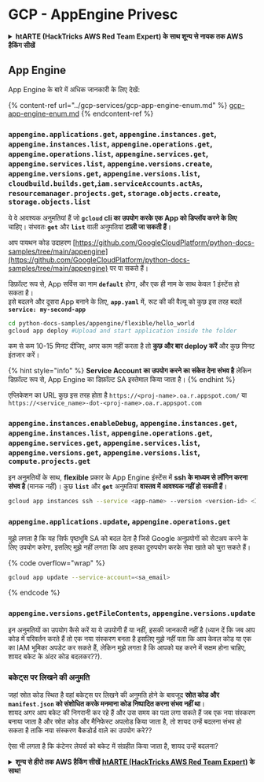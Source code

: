 # GCP - AppEngine Privesc

<details>

<summary><strong>htARTE (HackTricks AWS Red Team Expert) के साथ शून्य से नायक तक AWS हैकिंग सीखें</strong></summary>

HackTricks का समर्थन करने के अन्य तरीके:

* यदि आप चाहते हैं कि आपकी **कंपनी का विज्ञापन HackTricks में दिखाई दे** या **HackTricks को PDF में डाउनलोड करें**, तो [**सब्सक्रिप्शन प्लान्स**](https://github.com/sponsors/carlospolop) देखें!
* [**आधिकारिक PEASS & HackTricks स्वैग प्राप्त करें**](https://peass.creator-spring.com)
* [**The PEASS Family**](https://opensea.io/collection/the-peass-family) की खोज करें, हमारा विशेष [**NFTs**](https://opensea.io/collection/the-peass-family) संग्रह
* 💬 [**Discord group**](https://discord.gg/hRep4RUj7f) में **शामिल हों** या [**telegram group**](https://t.me/peass) में या **Twitter** पर 🐦 [**@carlospolopm**](https://twitter.com/carlospolopm) को **फॉलो करें**.
* **HackTricks** के [**github repos**](https://github.com/carlospolop/hacktricks) और [**HackTricks Cloud**](https://github.com/carlospolop/hacktricks-cloud) में PRs सबमिट करके अपनी हैकिंग ट्रिक्स शेयर करें.

</details>

## App Engine

App Engine के बारे में अधिक जानकारी के लिए देखें:

{% content-ref url="../gcp-services/gcp-app-engine-enum.md" %}
[gcp-app-engine-enum.md](../gcp-services/gcp-app-engine-enum.md)
{% endcontent-ref %}

### `appengine.applications.get`, `appengine.instances.get`, `appengine.instances.list`, `appengine.operations.get`, `appengine.operations.list`, `appengine.services.get`, `appengine.services.list`, `appengine.versions.create`, `appengine.versions.get`, `appengine.versions.list`, `cloudbuild.builds.get`,`iam.serviceAccounts.actAs`, `resourcemanager.projects.get`, `storage.objects.create`, `storage.objects.list`

ये वे आवश्यक अनुमतियां हैं जो **`gcloud` cli का उपयोग करके एक App को डिप्लॉय करने के लिए** चाहिए। संभवतः **`get`** और **`list`** वाली अनुमतियां **टाली जा सकती हैं**।

आप पायथन कोड उदाहरण [https://github.com/GoogleCloudPlatform/python-docs-samples/tree/main/appengine](https://github.com/GoogleCloudPlatform/python-docs-samples/tree/main/appengine) पर पा सकते हैं।

डिफ़ॉल्ट रूप से, App सर्विस का नाम **`default`** होगा, और एक ही नाम के साथ केवल 1 इंस्टेंस हो सकता है।\
इसे बदलने और दूसरा App बनाने के लिए, **`app.yaml`** में, रूट की की वैल्यू को कुछ इस तरह बदलें **`service: my-second-app`**
```bash
cd python-docs-samples/appengine/flexible/hello_world
gcloud app deploy #Upload and start application inside the folder
```
कम से कम 10-15 मिनट दीजिए, अगर काम नहीं करता है तो **कुछ और बार deploy करें** और कुछ मिनट इंतजार करें।

{% hint style="info" %}
**Service Account का उपयोग करने का संकेत देना संभव है** लेकिन डिफ़ॉल्ट रूप से, App Engine का डिफ़ॉल्ट SA इस्तेमाल किया जाता है।
{% endhint %}

एप्लिकेशन का URL कुछ इस तरह होता है `https://<proj-name>.oa.r.appspot.com/` या `https://<service_name>-dot-<proj-name>.oa.r.appspot.com`

### `appengine.instances.enableDebug`, `appengine.instances.get`, `appengine.instances.list`, `appengine.operations.get`, `appengine.services.get`, `appengine.services.list`, `appengine.versions.get`, `appengine.versions.list`, `compute.projects.get`

इन अनुमतियों के साथ, **flexible** प्रकार के App Engine इंस्टेंस में **ssh के माध्यम से लॉगिन करना संभव है** (मानक नहीं)। कुछ **`list`** और **`get`** अनुमतियां **वास्तव में आवश्यक नहीं हो सकती हैं**।
```bash
gcloud app instances ssh --service <app-name> --version <version-id> <ID>
```
### `appengine.applications.update`, `appengine.operations.get`

मुझे लगता है कि यह सिर्फ पृष्ठभूमि SA को बदल देता है जिसे Google अनुप्रयोगों को सेटअप करने के लिए उपयोग करेगा, इसलिए मुझे नहीं लगता कि आप इसका दुरुपयोग करके सेवा खाते को चुरा सकते हैं।

{% code overflow="wrap" %}
```bash
gcloud app update --service-account=<sa_email>
```
{% endcode %}

### `appengine.versions.getFileContents`, `appengine.versions.update`

इन अनुमतियों का उपयोग कैसे करें या ये उपयोगी हैं या नहीं, इसकी जानकारी नहीं है (ध्यान दें कि जब आप कोड में परिवर्तन करते हैं तो एक नया संस्करण बनता है इसलिए मुझे नहीं पता कि आप केवल कोड या एक का IAM भूमिका अपडेट कर सकते हैं, लेकिन मुझे लगता है कि आपको यह करने में सक्षम होना चाहिए, शायद बकेट के अंदर कोड बदलकर??).

### बकेट्स पर लिखने की अनुमति

जहां स्रोत कोड स्थित है वहां बकेट्स पर लिखने की अनुमति होने के बावजूद **स्रोत कोड और `manifest.json` को संशोधित करके मनमाना कोड निष्पादित करना संभव नहीं था**।\
शायद अगर आप बकेट की निगरानी कर रहे हैं और उस समय का पता लगा सकते हैं जब एक नया संस्करण बनाया जाता है और स्रोत कोड और मैनिफेस्ट अपलोड किया जाता है, तो शायद उन्हें बदलना संभव हो सकता है ताकि नया संस्करण बैकडोर्ड वाले का उपयोग करे??

ऐसा भी लगता है कि कंटेनर लेयर्स को बकेट में संग्रहीत किया जाता है, शायद उन्हें बदलना?

<details>

<summary><strong>शून्य से हीरो तक AWS हैकिंग सीखें</strong> <a href="https://training.hacktricks.xyz/courses/arte"><strong>htARTE (HackTricks AWS Red Team Expert)</strong></a><strong> के साथ!</strong></summary>

HackTricks का समर्थन करने के अन्य तरीके:

* अगर आप चाहते हैं कि आपकी **कंपनी का विज्ञापन HackTricks में दिखाई दे** या **HackTricks को PDF में डाउनलोड करें** तो [**सब्सक्रिप्शन प्लान्स**](https://github.com/sponsors/carlospolop) देखें!
* [**आधिकारिक PEASS & HackTricks स्वैग**](https://peass.creator-spring.com) प्राप्त करें
* [**The PEASS Family**](https://opensea.io/collection/the-peass-family) की खोज करें, हमारा विशेष [**NFTs**](https://opensea.io/collection/the-peass-family) संग्रह
* 💬 [**Discord group**](https://discord.gg/hRep4RUj7f) में **शामिल हों** या [**telegram group**](https://t.me/peass) या **Twitter** पर मुझे 🐦 [**@carlospolopm**](https://twitter.com/carlospolopm)** का अनुसरण करें।**
* **HackTricks** के [**github repos**](https://github.com/carlospolop/hacktricks) और [**HackTricks Cloud**](https://github.com/carlospolop/hacktricks-cloud) में PRs सबमिट करके अपनी हैकिंग ट्रिक्स साझा करें।

</details>
